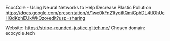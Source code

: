 EcocCcle - Using Neural Networks to Help Decrease Plastic Pollution
https://docs.google.com/presentation/d/1we0kFn21tyoiltQmiCphDL4tIOhUcHQdKphEUkWkQzo/edit?usp=sharing

Website: https://stripe-rounded-justice.glitch.me/
Chosen domain: ecocycle.tech
